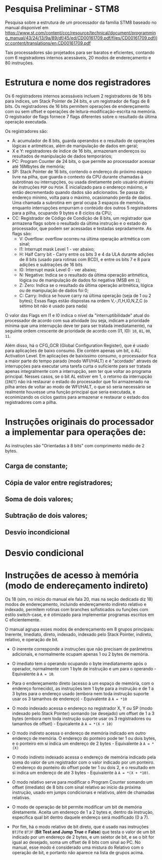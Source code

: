 # Pesquisa Preliminar - STM8
Pesquisa sobre a estrutura de um processador da família STM8 baseado no manual disponível em https://www.st.com/content/ccc/resource/technical/document/programming_manual/43/24/13/9a/89/df/45/ed/CD00161709.pdf/files/CD00161709.pdf/jcr:content/translations/en.CD00161709.pdf

Tais processadores são projetados para ser baratos e eficientes, contando com 6 registradores internos acessáveis, 20 modos de endereçamento e 80 instruções.

# Estrutura e nome dos registradores
Os 6 registradores internos acessáveis incluem 2 registradores de 16 bits para ìndices, um Stack Pointer de 24 bits, e um registrador de flags de 8 bits. Os registradores de 16 bits permitem operações de endereçamento com ou sem offset e operações de leitura-modificação-escrita na memória. O registrador de flags fornece 7 flags diferentes sobre o resultado da última operação executada.

Os registradores são:
* A: acumulador de 8 bits, guarda operandos e o resultado de operações lógicas e aritméticas, além de manipulação de dados em geral;
* X e Y: registradores de índice de 16 bits, armazenam endereços ou resultados de manipulação de dados temporários;
* PC: Program Counter de 24 bits, o que permite ao processador acessar até 16Mbytes de memória;
* SP: Stack Pointer de 16 bits, contendo o endereço do próximo espaço livre na pilha, que guarda o contexto da CPU durante chamadas à subrotinas ou interrupções, ou usada diretamente pelo usuário através de instruções `POP` ou `PUSH`. É inicializado para o endereço máximo, e então decrementado quando dados são adicionados. Se passa do endereço mínimo, volta para o máximo, ocasionando perda de dados. Uma chamada a subrotina em geral ocupa 3 espaços de memória, enquanto interrupções empurram o conteúdo dos outros 5 registradores para a pilha, ocupando 9 bytes e 8 ciclos da CPU;
* CC: Registrador de Código de Condição de 8 bits, um registrador que armazena flags sobre o resultado da última instrução e o estado do processador, que podem ser acessadas e testadas sepradamente. As flags são:
    * V: Overflow: overflow ocorreu na última operação aritmética com sinal;
    * I1: Interrupt mask Level 1 - ver abaixo;
    * H: Half Carry bit - Carry entre os bits 3 e 4 da ULA durante adições de 8 bits (usado para rotinas com BCD), e entre os bits 7 e 8 para adições e subtrações de 16 bits 
    * I0: Interrupt mask Level 0 - ver abaixo;
    * N: Negative: Indica se o resultado da última operação aritmética, lógica ou de manipulação de dados foi negativa (MSB em `1`);
    * Z: Zero: Indica se o resultado da última operação aritmética, lógica ou de manipulação de dados foi 0;
    * C: Carry: Indica se houve carry na última operação (seja de 1 ou 2 bytes);
    Essas flags estão dispostas na ordem V,-,I1,H,I0,N,Z,C (o sétimo bit não é usado para nada)

O valor das Flags em I1 e I0 indica o nível da "interruptibilidade" atual do processador de acordo com sua atividade (ou seja, indicam a prioridade mínima que uma interrupção deve ter para ser tratada imediatamente), na seguinte ordem crescente de prioridade de acordo com (I1, I0): `10`, `01`, `00`, `11`.

Além disso, há o CFG_GCR (Global Configuration Register), que é usado para aplicações de baixo consumo. Ele contém apenas um bit, o AL: Activation Level. Em aplicações de baixíssimo consumo, o processador fica a maior parte do tempo parado (modo WFI/HALT) e é "acordado" através de interrupções para executar uma tarefa curta o suficiente para ser tratada apenas integralmente com a interrupção, sem ter que voltar ao programa principal. Nesses casos, se o bit AL estiver em 1, o retorno da interrupção (`IRET`) não irá restaurar o estado do processador que foi armazenado na pilha antes de voltar ao modo de WFI/HALT, o que só seria necessário se realmente houvesse uma função principal que seria executada, e econimizando os ciclos gastos para armazenar e restaurar o estado dos registradores com a pilha.

# Instruções originais do processador a implementar para operações de:
As instruções são "Orientadas à 8 bits" com comprimento médio de 2 bytes.
## Carga de constante;
## Cópia de valor entre registradores;
## Soma de dois valores;
## Subtração de dois valores;
## Desvio incondicional

# Desvio condicional

# Instruções de acesso à memória (modo de endereçamento indireto)
Os 18 (sim, no início do manual ele fala 20, mas na seção dedicada diz 18) modos de endereçamento, incluindo endereçamento indireto relativo e indexado, permitem rotinas com branches sofisticados ou funções com estilo switch-case, e é otimizado para implementar programas escritos em C eficientemente.

O manual agrupa esses modos de endereçamento em 8 grupos principais: Inerente, Imediato, direto, indexado, indexado pelo Stack Pointer, indireto, relativo, e operação de bit.

* O inerente corresponde a instruções que não precisam de parâmetros adicionais, e normalmente ocupam apenas 1 ou 2 bytes de memória.

* O imediato tem o operando ocupando o byte imediatamente após o operador, normalmente com 1 byte de instrução e um para o operando - Equivalente à `A = 10`.

* Para o endereçamento direto (acesso à um espaço de memória, com o endereço fornecido), as instruções tem 1 byte para a instrução e de 1 a 3 bytes para o endereço usado (embora nem toda instrução suporte usar os 3 tamanhos de endereço) - Equivalente à `A = *10`

* O modo indexado acessa o endereço no registrador X, Y ou SP (modo indexado pelo Stack Pointer) somando (se desejado) um offset de 1 a 3 bytes (embora nem toda instrução suporte usar os 3 registradores ou tamanhos de offset) - Equicalente à `A = *(X + 10)`

* O modo indireto acessa o endereço de memória indicado em outro endereço de memória. O endereço do ponteiro pode ter 1 ou dois bytes, e o ponteiro em si indica um endereço de 2 bytes - Equivalente à `A = *(X)`

* O modo indireto indexado acessa o endereço de memória indicado pela soma do valor de um registrador com o valor indicado por um ponteiro. O endereço do ponteiro do offset pode ter 1 ou dois 2, e o resultado em si indica um endereço de até 3 bytes - Equivalente à `A = *(X + *10)`.

* O modo relativo serve para modificar o Program Counter somando um offset (imediato) de 8 bits com sinal relativo ao início da próxima instrução, usado em jumps condicionais e relativos, além de chamadas relativas.

* O modo de operação de bit permite modificar um bit de memória diretamente. Aceita um endereço de 1 a 2 bytes e, dentro da instrução, especifica qual bit dentro daquele endereço será modificado (0 a 7). 

* Por fim, há o modo relativo de bit direto, que é usado nas instruções `BTJT`e `BTJF` (__Bit Test and Jump__ __True__ e __False__) que testa o valor de um bit indicado por um endereço de 2 bytes, e um seletor de bit, e se o bit for igual ao desejado, soma um offset de 8 bits com sinal ao PC. No manual, esse modo é considerado uma mistura do Relativo com o operação de bit, e portanto não aparece na lista de grupos acima.